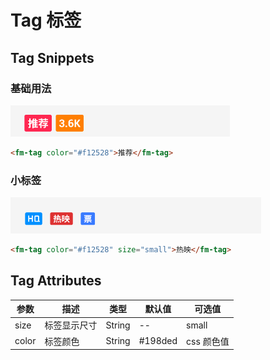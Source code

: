 # Tag 标签

## Tag Snippets

### 基础用法

![](img/tag/tag.png)

```html
<fm-tag color="#f12528">推荐</fm-tag>
```

### 小标签

![](img/tag/tag-small.png)

```html
<fm-tag color="#f12528" size="small">热映</fm-tag>
```

## Tag Attributes

|  参数  |  描述  |  类型  |  默认值  | 可选值  |
|  -----  |  -----  |  -----  |  -----  |  -----  |
|  size  |  标签显示尺寸  |  String  |  --  |  small  |
|  color  |  标签颜色  |  String  |  #198ded  |  css 颜色值  |